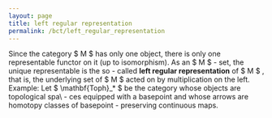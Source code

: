 ```yaml
---
layout: page
title: left regular representation
permalink: /bct/left_regular_representation
---
```

Since the category $ M $ has only one object, there is only one representable functor on it (up to isomorphism). As an $ M $ - set, the unique representable is the so - called **left regular representation** of $ M $ , that is, the underlying set of $ M $ acted on by multiplication on the left. Example: Let $ \mathbf{Toph}_* $ be the category whose objects are topological spa\ - ces equipped with a basepoint and whose arrows are homotopy classes of basepoint - preserving continuous maps.
